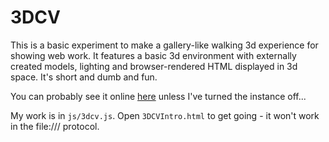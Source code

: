 # 3DCV

This is a basic experiment to make a gallery-like walking 3d experience for showing web work. It features a basic 3d environment with
externally created models, lighting and browser-rendered HTML displayed in 3d space. It's short and dumb and fun.

You can probably see it online [here](http://akmw.azurewebsites.net/3DCVIntro.html) unless I've turned the instance off...

My work is in `js/3dcv.js`. Open `3DCVIntro.html` to get going - it won't work in the file:/// protocol. 
